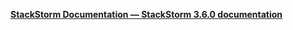 [**StackStorm Documentation — StackStorm 3.6.0 documentation**](https://docs.stackstorm.com/index.html)